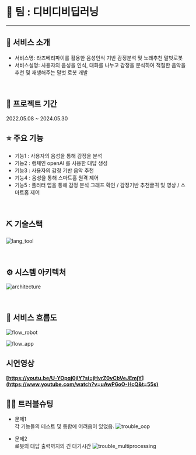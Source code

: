 # 📎 팀 : 디비디비딥러닝


---
## 👀 서비스 소개
* 서비스명:  라즈베리파이를 활용한 음성인식 기반 감정분석 및 노래추천 말벗로봇
* 서비스설명: 사용자의 음성을 인식, 대화를 나누고 감정을 분석하여 적절한 음악을 추천 및 재생해주는 말벗 로봇 개발
<br>

## 📅 프로젝트 기간
2022.05.08 ~ 2024.05.30 
<br>

## ⭐ 주요 기능
* 기능1 : 사용자의 음성을 통해 감정을 분석
* 기능2 : 랭체인 openAI 를 사용한 대답 생성
* 기능3 : 사용자의 감정 기반 음악 추천
* 기능4 : 음성을 통해 스마트홈 원격 제어
* 기능5 : 플러터 앱을 통해 감정 분석 그래프 확인 / 감정기반 추천글귀 및 영상 / 스마트홈 제어

<br>

## ⛏ 기술스택
![lang_tool](https://github.com/2024-SMHRD-IS-IOT-2/dbdbDeep/assets/11593416/9e45909b-73d8-42e6-9ed4-f6546818fd93)


<br>

## ⚙ 시스템 아키텍처

![architecture](https://github.com/2024-SMHRD-IS-IOT-2/dbdbDeep/assets/11593416/1ee06d14-62b3-425f-8cd2-4ba1888b7213)

<br>

## 📌 서비스 흐름도

![flow_robot](https://github.com/2024-SMHRD-IS-IOT-2/dbdbDeep/assets/11593416/ef297eb8-8a1f-47ca-b63d-93982d247aed)


![flow_app](https://github.com/2024-SMHRD-IS-IOT-2/dbdbDeep/assets/11593416/c841df98-d2bd-4502-a28d-ee86c6db0af2)


## 시연영상
**[https://youtu.be/U-YOpqj0jIY?si=jHvrZ0vCbVeJEmjY](https://www.youtube.com/watch?v=uAwP6oO-HcQ&t=55s)**




## 🤾‍♂️ 트러블슈팅
  
* 문제1<br>
  각 기능들의 테스트 및 통합에 어려움이 있었음.
![trouble_oop](https://github.com/2024-SMHRD-IS-IOT-2/dbdbDeep/assets/11593416/6d651185-f61d-41ab-bdab-2ead6b0c7877)

 
* 문제2<br>
  로봇의 대답 출력까지의 긴 대기시간
![trouble_multiprocessing](https://github.com/2024-SMHRD-IS-IOT-2/dbdbDeep/assets/11593416/7613be3c-401a-4c05-bd1c-565d8b0e17af)

